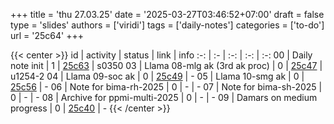 +++
title = 'thu 27.03.25'
date = '2025-03-27T03:46:52+07:00'
draft = false
type = 'slides'
authors = ['viridi']
tags = ['daily-notes']
categories = ['to-do']
url = '25c64'
+++

{{< center >}}
id | activity | status | link | info
:-: | :- | :-: | :-: | :-:
00 | Daily note init               | 1 | [25c63](/notes/25c63) | s0350
03 | Llama 08-mlg ak (3rd ak proc) | 0 | [25c47](/notes/25c47) | u1254-2
04 | Llama 09-soc ak               | 0 | [25c49](/notes/25c49) | -
05 | Llama 10-smg ak               | 0 | [25c56](/notes/25c56) | -
06 | Note for bima-rh-2025         | 0 | - | -
07 | Note for bima-sh-2025         | 0 | - | -
08 | Archive for ppmi-multi-2025   | 0 | - | -
09 | Damars on medium progress     | 0 | [25c40](/notes/25c40) | -
{{< /center >}}
